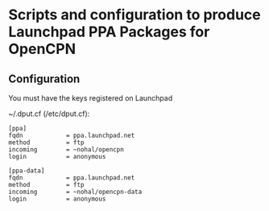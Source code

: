 Scripts and configuration to produce Launchpad PPA Packages for OpenCPN
=======================================================================

Configuration
-------------
You must have the keys registered on Launchpad

~/.dput.cf (/etc/dput.cf):
```
[ppa]
fqdn            = ppa.launchpad.net
method          = ftp
incoming        = ~nohal/opencpn
login           = anonymous

[ppa-data]
fqdn            = ppa.launchpad.net
method          = ftp
incoming        = ~nohal/opencpn-data
login           = anonymous
```
